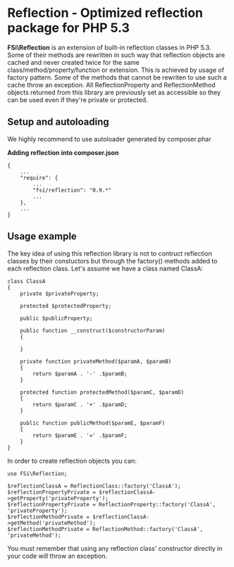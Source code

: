 # Reflection - Optimized reflection package for PHP 5.3

**FSi\Reflection** is an extension of built-in reflection classes in PHP 5.3. Some of their methods are rewritten in such way
that reflection objects are cached and never created twice for the same class/method/property/function or extension. This is
achieved by usage of factory pattern. Some of the methods that cannot be rewriten to use such a cache throw an exception. All
ReflectionProperty and ReflectionMethod objects returned from this library are previously set as accessible so they can be used
even if they're private or protected.

## Setup and autoloading ##

We highly recommend to use autoloader generated by composer.phar

**Adding reflection into composer.json**

    {
        ... 
        "require": {
            ... 
            "fsi/reflection": "0.9.*" 
            ...
        },
        ...
    }

## Usage example ##

The key idea of using this reflection library is not to contruct reflection classes by their constuctors but through the factory()
methods added to each reflection class. Let's assume we have a class named ClassA:

    class ClassA
    {
        private $privateProperty;
    
        protected $protectedProperty;
    
        public $publicProperty;
    
        public function __construct($constructorParam)
        {
    
        }
    
        private function privateMethod($paramA, $paramB)
        {
            return $paramA . '-' .$paramB;
        }
    
        protected function protectedMethod($paramC, $paramD)
        {
            return $paramC . '+' .$paramD;
        }
    
        public function publicMethod($paramE, $paramF)
        {
            return $paramE . '=' .$paramF;
        }
    }

In order to create reflection objects you can:

    use FSi\Reflection;
    
    $reflectionClassA = ReflectionClass::factory('ClassA');
    $reflectionPropertyPrivate = $reflectionClassA->getProperty('privateProperty');
    $reflectionPropertyPrivate = ReflectionProperty::factory('ClassA', 'privateProperty');
    $reflectionMethodPrivate = $reflectionClassA->getMethod('privateMethod');
    $reflectionMethodPrivate = ReflectionMethod::factory('ClassA', 'privateMethod');

You must remember that using any reflection class' constructor directly in your code will throw an exception.

